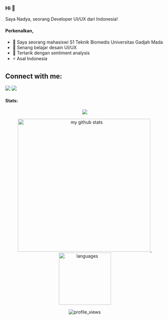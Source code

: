 <h3>Hi 👋</h3>
<p>Saya Nadya, seorang Developer UI/UX dari Indonesia!</p>

#### Perkenalkan,
- 🔭 Saya seorang mahasiswi S1 Teknik Biomedis Universitas Gadjah Mada
- 🌱 Senang belajar desain UI/UX
- 👯 Tertarik dengan sentiment analysis 
- ⚡ Asal Indonesia

## Connect with me:
<p align="left">
<a href = "https://www.instagram.com/nadyaji_/"><img src="https://img.icons8.com/fluent/48/000000/instagram-new.png"/></a>
<a href = "https://www.linkedin.com/in/nadya-aji-salsabilla-03ba921b7"><img src="https://img.icons8.com/fluent/48/000000/linkedin.png"/></a>
</p>

#### Stats:  

<!-- thropy -->
<a href="https://nadyaaji.github.io">
    <p align="center">
        <img src="https://github-profile-trophy.vercel.app/?username=nadyaaji&column=7&theme=onedark"/>
    </p>
</a>

<!-- status codes -->
<a align="center" href="https://nadyaaji.github.io">
    <p align="center">
    <img src="https://github-readme-stats.vercel.app/api?username=nadyaaji&show_icons=true&theme=radical" alt="my github stats" width="420"/>&nbsp;<img src="https://github-readme-stats.vercel.app/api/top-langs/?username=rifqirosyidi&hide=css,tsql,blade,%20jupyter+notebook&langs_count=10&theme=radical&layout=compact" alt="languages" height="165">
    </p>
</a>

<p align="center">
 <img src="https://komarev.com/ghpvc/?username=nadyaaji&color=brightgreen&style=flat-square" alt="profile_views"/>
</p>
